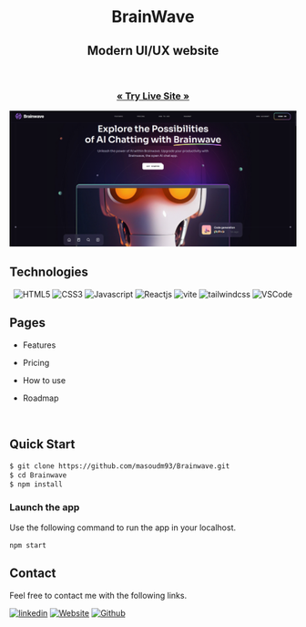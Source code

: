 <h1 align="center">BrainWave</h1>

<h2 align="center">Modern UI/UX website</h2>

<br />

  <h3 align="center"><a href="https://brainwave.masoudmaleki.com"><strong>« Try Live Site »</strong></a></h3>

![Projectshots](Projectshots/brainwave.png)
<br/>


## Technologies

<p align="center">
    <img src="https://img.shields.io/badge/HTML5-E34F26?style=for-the-badge&logo=html5&logoColor=white" alt="HTML5" />
    <img src="https://img.shields.io/badge/CSS3-1572B6?style=for-the-badge&logo=css3&logoColor=white" alt="CSS3" />
    <img src="https://img.shields.io/badge/JavaScript-323330?style=for-the-badge&logo=javascript&logoColor=F7DF1E" alt="Javascript" />
    <img src="https://img.shields.io/badge/React-20232A?style=for-the-badge&logo=react&logoColor=61DAFB" alt="Reactjs" />
<img src="https://img.shields.io/badge/-Vite-black?style=for-the-badge&logoColor=white&logo=vite&color=646CFF" alt="vite" />
<img src="https://img.shields.io/badge/-Tailwind_CSS-black?style=for-the-badge&logoColor=white&logo=tailwindcss&color=06B6D4" alt="tailwindcss" />    <img src="https://img.shields.io/badge/VSCode-0078D4?style=for-the-badge&logo=visual%20studio%20code&logoColor=white" alt="VSCode">

</p>

## Pages

- Features
- Pricing
- How to use
- Roadmap


  <br />

## Quick Start

```shell
$ git clone https://github.com/masoudm93/Brainwave.git
$ cd Brainwave
$ npm install
```

### Launch the app

Use the following command to run the app in your localhost.

```
npm start
```

## Contact

Feel free to contact me with the following links.

[![linkedin](https://img.shields.io/badge/Masoud_Maleki-0077B5?style=for-the-badge&logo=linkedin&logoColor=white)](https://www.linkedin.com/in/masoud-maleki-891483218/)
[![Website](https://img.shields.io/badge/Website-2F3134?style=for-the-badge&logo=hyperledger&logoColor=white)](https://masoudmaleki.com)
[![Github](https://img.shields.io/badge/Masoud_Maleki-20232A?style=for-the-badge&logo=Github&logoColor=white)](https://github.com/masoudm93)
